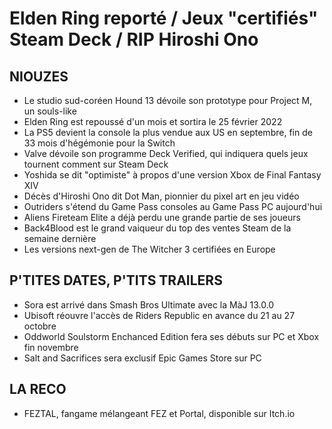 # Elden Ring reporté / Jeux "certifiés" Steam Deck / RIP Hiroshi Ono 

## NIOUZES

- Le studio sud-coréen Hound 13 dévoile son prototype pour Project M, un souls-like
- Elden Ring est repoussé d'un mois et sortira le 25 février 2022
- La PS5 devient la console la plus vendue aux US en septembre, fin de 33 mois d'hégémonie pour la Switch
- Valve dévoile son programme Deck Verified, qui indiquera quels jeux tournent comment sur Steam Deck
- Yoshida se dit "optimiste" à propos d'une version Xbox de Final Fantasy XIV
- Décès d'Hiroshi Ono dit Dot Man, pionnier du pixel art en jeu vidéo
- Outriders s'étend du Game Pass consoles au Game Pass PC aujourd'hui
- Aliens Fireteam Elite a déjà perdu une grande partie de ses joueurs
- Back4Blood est le grand vaiqueur du top des ventes Steam de la semaine dernière
- Les versions next-gen de The Witcher 3 certifiées en Europe

## P'TITES DATES, P'TITS TRAILERS

- Sora est arrivé dans Smash Bros Ultimate avec la MàJ 13.0.0
- Ubisoft réouvre l'accès de Riders Republic en avance du 21 au 27 octobre
- Oddworld Soulstorm Enchanced Edition fera ses débuts sur PC et Xbox fin novembre
- Salt and Sacrifices sera exclusif Epic Games Store sur PC

## LA RECO 

- FEZTAL, fangame mélangeant FEZ et Portal, disponible sur Itch.io
